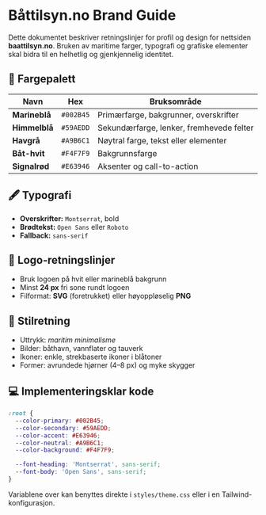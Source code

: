 # Båttilsyn.no Brand Guide

Dette dokumentet beskriver retningslinjer for profil og design for nettsiden **baattilsyn.no**. Bruken av maritime farger, typografi og grafiske elementer skal bidra til en helhetlig og gjenkjennelig identitet.

## 🎨 Fargepalett

| Navn | Hex | Bruksområde |
|-----|-----|-------------|
| **Marineblå** | `#002B45` | Primærfarge, bakgrunner, overskrifter |
| **Himmelblå** | `#59AEDD` | Sekundærfarge, lenker, fremhevede felter |
| **Havgrå** | `#A9B6C1` | Nøytral farge, tekst eller elementer |
| **Båt-hvit** | `#F4F7F9` | Bakgrunnsfarge |
| **Signalrød** | `#E63946` | Aksenter og call-to-action |

## 🖋 Typografi

- **Overskrifter:** `Montserrat`, bold
- **Brødtekst:** `Open Sans` eller `Roboto`
- **Fallback:** `sans-serif`

## 🧭 Logo‑retningslinjer

- Bruk logoen på hvit eller marineblå bakgrunn
- Minst **24&nbsp;px** fri sone rundt logoen
- Filformat: **SVG** (foretrukket) eller høyoppløselig **PNG**

## 🌊 Stilretning

- Uttrykk: *maritim minimalisme*
- Bilder: båthavn, vannflater og tauverk
- Ikoner: enkle, strekbaserte ikoner i blåtoner
- Former: avrundede hjørner (4–8&nbsp;px) og myke skygger

## 💻 Implementeringsklar kode

```css
:root {
  --color-primary: #002B45;
  --color-secondary: #59AEDD;
  --color-accent: #E63946;
  --color-neutral: #A9B6C1;
  --color-background: #F4F7F9;

  --font-heading: 'Montserrat', sans-serif;
  --font-body: 'Open Sans', sans-serif;
}
```

Variablene over kan benyttes direkte i `styles/theme.css` eller i en Tailwind-konfigurasjon.
